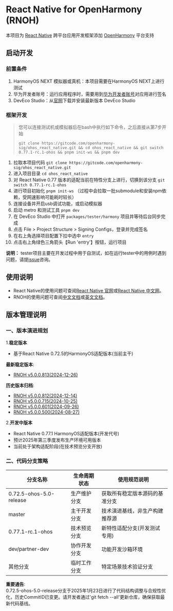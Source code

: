 # React Native for OpenHarmony (RNOH)

本项目为 [React Native](https://reactnative.dev/) 跨平台应用开发框架添加 [OpenHarmony](https://www.openharmony.cn/mainPlay) 平台支持

## 启动开发

### 前置条件

1. HarmonyOS NEXT 模拟器或真机：本项目需要在HarmonyOS NEXT上进行测试
2. 华为开发者账号：运行应用程序时，需要用到[华为开发者账号](https://developer.huawei.com/consumer/cn/personalcenter/overview)对应用进行签名
3. DevEco Studio：从[官网](https://developer.huawei.com/consumer/cn/deveco-studio/)下载并安装最新版本 DevEco Studio

### 框架开发

> 您可以连接测试机或模拟器后在bash中执行如下命令，之后直接从第7步开始
> 
> `git clone https://gitcode.com/openharmony-sig/ohos_react_native.git && cd ohos_react_native && git switch 0.77.1-rc.1-ohos && pnpm init-ws && pnpm dev`

1. 拉取本项目代码 `git clone https://gitcode.com/openharmony-sig/ohos_react_native.git`
2. 进入项目目录 `cd ohos_react_native`
3. 对 React Native 0.77 版本的适配当前在特性分支上进行，切换到该分支 `git switch 0.77.1-rc.1-ohos`
4. 进行项目初始化 `pnpm init-ws` （过程中会拉取一批submodule和安装npm依赖，受网速影响可能耗时较长）
5. 连接设备并开启usb调试功能，或启动模拟器
6. 启动 metro 和测试工具 `pnpm dev`
7. 在 DevEco Studio 中打开 `packages/tester/harmony` 项目并等待后台同步完成
8. 点击 File > Project Structure > Signing Configs，登录并完成签名
9. 在右上角选择项目配置下拉中选中 `entry`
10. 点击右上角绿色三角箭头【Run 'entry'】按钮，运行项目

**说明：** tester项目主要在开发过程中用于自测试，如在运行tester中的用例时遇到问题，请提[issue](https://gitcode.com/openharmony-sig/ohos_react_native/issues)咨询。

## 使用说明

- React Native的使用问题可查阅[React Native 官网](https://reactnative.dev/)或[React Native 中文网](https://reactnative.cn/)。
- RNOH的使用问题可查阅[中文文档](./docs/zh-cn/README.md)或[英文文档](./docs/en/README.md)。

## 版本管理说明

### 一、版本演进规划
1.**稳定版本**
- 基于React Native 0.72.5的HarmonyOS适配版本(当前主干)

**最新稳定版本**:
- [RNOH v5.0.0.813(2024-12-26)](./docs/zh-cn/release-notes/react-native-harmony-v5.0.0.813.md)

**历史版本归档**:
- [RNOH v5.0.0.812(2024-12-14)](./docs/zh-cn/release-notes/react-native-harmony-v5.0.0.812.md)
- [RNOH v5.0.0.715(2024-10-25)](./docs/zh-cn/release-notes/react-native-harmony-v5.0.0.715.md)
- [RNOH v5.0.0.601(2024-09-26)](./docs/zh-cn/release-notes/react-native-harmony-v5.0.0.601.md)
- [RNOH v5.0.0.500(2024-08-27)](./docs/zh-cn/release-notes/react-native-harmony-v5.0.0.500.md)

2.**开发中版本**
- React Native 0.77.1 HarmonyOS适配版本(开发代号)
- 预计2025年第三季度发布生产环境可用版本
- 当前处于架构适配阶段(在技术预览分支开放)

### 二、代码分支策略

| 分支名称                | 生命周期状态 | 使用规范说明                   |
| ----------------------- | ------------ | ------------------------------ |
| 0.72.5-ohos-5.0-release | 生产维护分支 | 获取所有稳定版本源码的基准分支 |
| master                  | 主干开发分支 | 技术演进基线，非生产构建推荐源 |
| 0.77.1-rc.1-ohos        | 技术预览分支 | 新特性适配分支(开发测试专用)   |
| dev/partner-dev         | 协作开发分支 | 功能开发沙箱环境               |
| 其他分支                | 临时工作分支 | 特定场景技术验证分支           |

**重要通告**:  
0.72.5-ohos-5.0-release分支于2025年1月23日进行了代码结构调整与合规性优化，历史CommitID已变更。请开发者通过'git fetch --all'更新仓库，确保获取最新代码基线。
